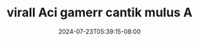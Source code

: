 --- 
title: "virall Aci gamerr cantik mulus A"
description: "nonton  video bokep virall Aci gamerr cantik mulus A telegram full new"
date: 2024-07-23T05:39:15-08:00
file_code: "k3sdeambdvil"
draft: false
cover: "k7hwa08dbrauudev.jpg"
tags: ["virall", "Aci", "gamerr", "cantik", "mulus"]
length: 60
fld_id: "1483078"
foldername: "Aci gamerrs"
categories: ["Aci gamerrs"]
views: 0
---